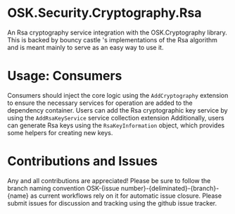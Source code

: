 # OSK.Security.Cryptography.Rsa
An Rsa cryptography service integration with the OSK.Cryptography library. This is backed by  bouncy castle 's implementations of the Rsa algorithm and is meant mainly to serve as an easy way to use it.

# Usage: Consumers
Consumers should inject the core logic using the `AddCryptography` extension to ensure the necessary services for operation are added to the dependency container. Users can add the Rsa cryptographic key service by using the `AddRsaKeyService` service collection extension
Additionally, users can generate Rsa keys using the `RsaKeyInformation` object, which provides some helpers for creating new keys.

# Contributions and Issues
Any and all contributions are appreciated! Please be sure to follow the branch naming convention OSK-{issue number}-{deliminated}-{branch}-{name} as current workflows rely on it for automatic issue closure. Please submit issues for discussion and tracking using the github issue tracker.
